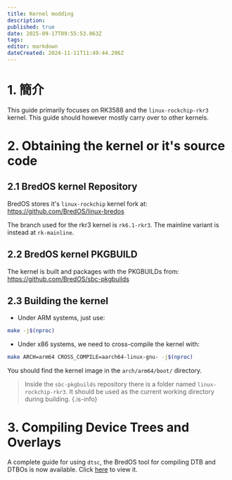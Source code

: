 ```yaml
---
title: Kernel modding
description:
published: true
date: 2025-09-17T09:55:53.063Z
tags:
editor: markdown
dateCreated: 2024-11-11T11:49:44.206Z
---
```


# 1. 簡介

This guide primarily focuses on RK3588 and the `linux-rockchip-rkr3` kernel.
This guide should however mostly carry over to other kernels.

# 2. Obtaining the kernel or it's source code

## 2.1 BredOS kernel Repository

BredOS stores it's `linux-rockchip` kernel fork at:
https://github.com/BredOS/linux-bredos

The branch used for the rkr3 kernel is `rk6.1-rkr3`.
The mainline variant is instead at `rk-mainline`.

## 2.2 BredOS kernel PKGBUILD

The kernel is built and packages with the PKGBUILDs from:
https://github.com/BredOS/sbc-pkgbuilds

## 2.3 Building the kernel

- Under ARM systems, just use:

```bash
make -j$(nproc)
```

- Under x86 systems, we need to cross-compile the kernel with:

```bash
make ARCH=arm64 CROSS_COMPILE=aarch64-linux-gnu- -j$(nproc)
```

You should find the kernel image in the `arch/arm64/boot/` directory.

> Inside the `sbc-pkgbuilds` repository there is a folder named `linux-rockchip-rkr3`.
> It should be used as the current working directory during building.
> {.is-info}

# 3. Compiling Device Trees and Overlays

A complete guide for using `dtsc`, the BredOS tool for compiling DTB and DTBOs is now available.
Click [here](/Tools#dtsc-helper-script) to view it.